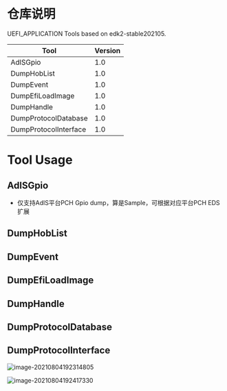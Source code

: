 # 仓库说明

UEFI_APPLICATION Tools based on edk2-stable202105.

| Tool                  | Version |
| --------------------- | ------- |
| AdlSGpio              | 1.0     |
| DumpHobList           | 1.0     |
| DumpEvent             | 1.0     |
| DumpEfiLoadImage      | 1.0     |
| DumpHandle            | 1.0     |
| DumpProtocolDatabase  | 1.0     |
| DumpProtocolInterface | 1.0     |



# Tool Usage

## AdlSGpio

- 仅支持AdlS平台PCH Gpio dump，算是Sample，可根据对应平台PCH EDS扩展

## DumpHobList



## DumpEvent



## DumpEfiLoadImage




## DumpHandle



## DumpProtocolDatabase

## DumpProtocolInterface

![image-20210804192314805](http://tc.holychen.cn/image/image-20210804192314805.png)

![image-20210804192417330](http://tc.holychen.cn/image/image-20210804192417330.png)





